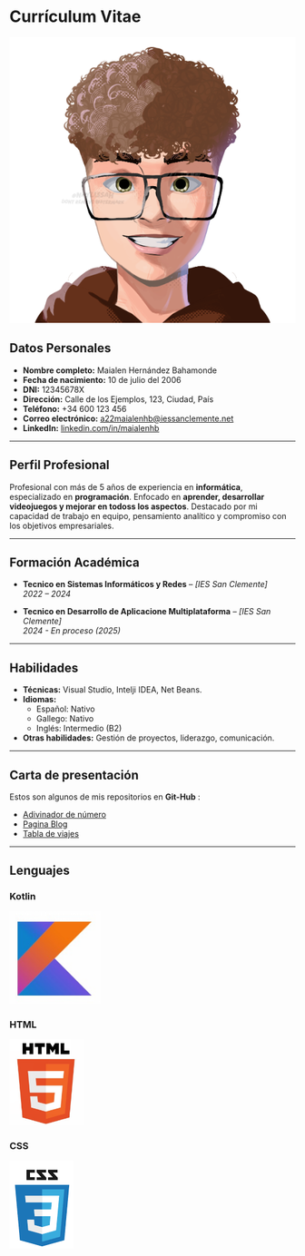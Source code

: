 # **Currículum Vitae**
![foto.png](download20241104182220.png)
## **Datos Personales**
- **Nombre completo:** Maialen Hernández Bahamonde
- **Fecha de nacimiento:** 10 de julio del 2006
- **DNI:** 12345678X  
- **Dirección:** Calle de los Ejemplos, 123, Ciudad, País  
- **Teléfono:** +34 600 123 456  
- **Correo electrónico:** a22maialenhb@iessanclemente.net
- **LinkedIn:** [linkedin.com/in/maialenhb](#)  

---

## **Perfil Profesional**
Profesional con más de 5 años de experiencia en **informática**, especializado en **programación**. Enfocado en **aprender, desarrollar videojuegos y mejorar en todoss los aspectos**. Destacado por mi capacidad de trabajo en equipo, pensamiento analítico y compromiso con los objetivos empresariales.  

---

## **Formación Académica**
- **Tecnico en Sistemas Informáticos y Redes** – *[IES San Clemente]*  
  *2022 – 2024*  

- **Tecnico en Desarrollo de Aplicacione Multiplataforma** – *[IES San Clemente]*  
  *2024 - En proceso (2025)*  

---

## **Habilidades**
- **Técnicas:** Visual Studio, Intelji IDEA, Net Beans.
- **Idiomas:**  
  - Español: Nativo  
  - Gallego: Nativo
  - Inglés: Intermedio (B2)  
- **Otras habilidades:** Gestión de proyectos, liderazgo, comunicación. 
---

## **Carta de presentación**

Estos son algunos de mis repositorios en **Git-Hub** :

- [Adivinador de número](https://github.com/a22maialenhb/Numeros) 
- [Pagina Blog](https://github.com/a22maialenhb/exercise4) 
- [Tabla de viajes](https://github.com/a22maialenhb/exercise2) 
---
## **Lenguajes**
### Kotlin
[![Texto alternativo](kotlin.png)](muestra.md)

### HTML
[![Texto alternativo](html.png)](muestra.md)

### CSS
[![Texto alternativo](css.png)](muestra.md)
